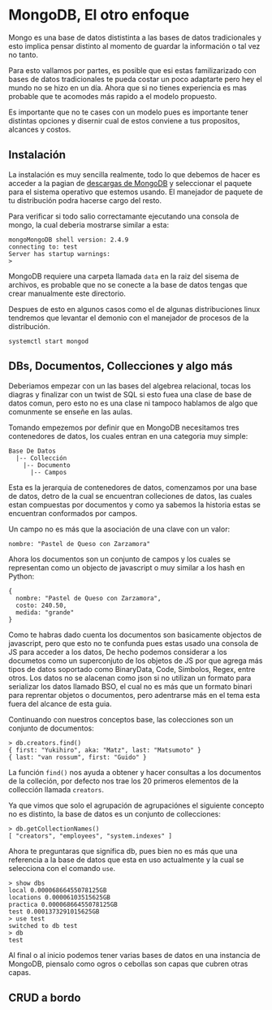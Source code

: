 # MongoDB, El otro enfoque

Mongo es una base de datos dististinta a las bases de datos tradicionales y esto implica pensar distinto al momento de guardar la información o tal vez no tanto.

Para esto vallamos por partes, es posible que esi estas familizarizado con bases de datos tradicionales te pueda costar un poco adaptarte pero hey el mundo no se hizo en un día. Ahora que si no tienes experiencia es mas probable que te acomodes más rapido a el modelo propuesto.

Es importante que no te cases con un modelo pues es importante tener distintas opciones y disernir cual de estos conviene a tus propositos, alcances y costos.

## Instalación

La instalación es muy sencilla realmente, todo lo que debemos de hacer es acceder a la pagian de [descargas de MongoDB](https://www.mongodb.com/download-center#community) y seleccionar el paquete para el sistema operativo que estemos usando. El manejador de paquete de tu distribución podra hacerse cargo del resto.

Para verificar si todo salio correctamante ejecutando una consola de mongo, la cual deberia mostrarse similar a esta:

```
mongoMongoDB shell version: 2.4.9
connecting to: test
Server has startup warnings: 
>
```

MongoDB requiere una carpeta llamada `data` en la raiz del sisema de archivos, es probable que no se conecte a la base de datos tengas que crear manualmente este directorio.

Despues de esto en algunos casos como el de algunas 
distribuciones linux tendremos que levantar el demonio con el manejador de procesos de la distribución.

```
systemctl start mongod
```

## DBs, Documentos, Collecciones y algo más

Deberiamos empezar con un las bases del algebrea relacional, tocas los diagras y finalizar con un twist de SQL si esto fuea una clase de base de datos comun, pero esto no es una clase ni tampoco hablamos de algo que comunmente se enseñe en las aulas.

Tomando empezemos por definir que en MongoDB necesitamos tres contenedores de datos, los cuales entran en una categoria muy simple:

```
Base De Datos
  |-- Collección
    |-- Documento
      |-- Campos
```

Esta es la jerarquia de contenedores de datos, comenzamos por una base de datos, detro de la cual se encuentran colleciones de datos, las cuales estan compuestas por documentos y como ya sabemos la historia estas se encuentran conformados por campos.

Un campo no es más que la asociación de una clave con un valor:

```
nombre: "Pastel de Queso con Zarzamora"
```

Ahora los documentos son un conjunto de campos y los cuales se representan como un objecto de javascript o muy similar a los hash en Python:

```
{
  nombre: "Pastel de Queso con Zarzamora",
  costo: 240.50,
  medida: "grande"
}
```

Como te habras dado cuenta los documentos son basicamente objectos de javascript, pero que esto no te confunda pues estas usado una consola de JS para acceder a los datos, De hecho podemos considerar a los documetos como un superconjuto de los objetos de JS por que agrega más tipos de datos soportado como BinaryData, Code, Simbolos, Regex, entre otros. Los datos no se alacenan como json si no utilizan un formato para serializar los datos llamado BSO, el cual no es más que un formato binari para reprentar objetos o documentos, pero adentrarse más en el tema esta fuera del alcance de esta guia.


Continuando con nuestros conceptos base, las colecciones son un conjunto de documentos:

```
> db.creators.find()
{ first: "Yukihiro", aka: "Matz", last: "Matsumoto" } 
{ last: "van rossum", first: "Guido" }
```

La función `find()` nos ayuda a obtener y hacer consultas a los documentos de la colleción, por defecto nos trae los 20 primeros elementos de la collección llamada `creators`.

Ya que vimos que solo el agrupación de agrupaciónes el siguiente concepto no es distinto, la base de datos es un conjunto de collecciones:

```
> db.getCollectionNames()
[ "creators", "employees", "system.indexes" ]
```

Ahora te preguntaras que significa db, pues bien no es más que una referencia a la base de datos que esta en uso actualmente y la cual se selecciona con el comando `use`.

```
> show dbs
local 0.00006866455078125GB
locations 0.00006103515625GB
practica 0.00006866455078125GB
test 0.0001373291015625GB
> use test
switched to db test
> db
test
```

Al final o al inicio podemos tener varias bases de datos en una instancia de MongoDB, piensalo como ogros o cebollas son capas que cubren otras capas.

## CRUD a bordo

